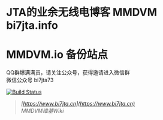 # JTA的业余无线电博客 MMDVM bi7jta.info  
 # MMDVM.io 备份站点 
 QQ群爆满满员，请关注公众号，获得邀请进入微信群    
 微信公众号 bi7jta73    
 
 [![Build Status](https://dev.azure.com/Mumble-VoIP/Mumble/_apis/build/status/Mumble-CI?branchName=master)](http://www.bi7jta.cn)

> *[https://www.bi7jta.cn](https://www.bi7jta.cn)*  
> *MMDVM维基Wiki*